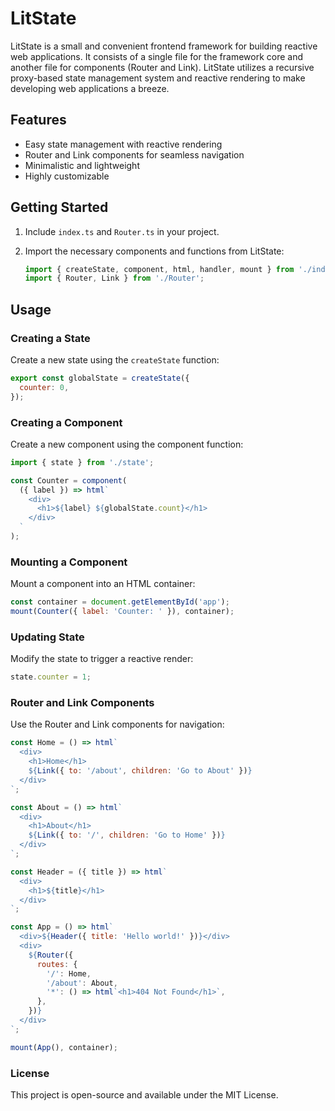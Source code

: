 # LitState

LitState is a small and convenient frontend framework for building reactive web applications. It consists of a single file for the framework core and another file for components (Router and Link). LitState utilizes a recursive proxy-based state management system and reactive rendering to make developing web applications a breeze.

## Features

- Easy state management with reactive rendering
- Router and Link components for seamless navigation
- Minimalistic and lightweight
- Highly customizable

## Getting Started

1. Include `index.ts` and `Router.ts` in your project.
2. Import the necessary components and functions from LitState:

   ```javascript
   import { createState, component, html, handler, mount } from './index';
   import { Router, Link } from './Router';
   ```

## Usage

### Creating a State

Create a new state using the `createState` function:

```javascript
export const globalState = createState({
  counter: 0,
});
```

### Creating a Component

Create a new component using the component function:

```javascript
import { state } from './state';

const Counter = component(
  ({ label }) => html`
    <div>
      <h1>${label} ${globalState.count}</h1>
    </div>
  `
);
```

### Mounting a Component

Mount a component into an HTML container:

```javascript
const container = document.getElementById('app');
mount(Counter({ label: 'Counter: ' }), container);
```

### Updating State

Modify the state to trigger a reactive render:

```javascript
state.counter = 1;
```

### Router and Link Components

Use the Router and Link components for navigation:

```javascript
const Home = () => html`
  <div>
    <h1>Home</h1>
    ${Link({ to: '/about', children: 'Go to About' })}
  </div>
`;

const About = () => html`
  <div>
    <h1>About</h1>
    ${Link({ to: '/', children: 'Go to Home' })}
  </div>
`;

const Header = ({ title }) => html`
  <div>
    <h1>${title}</h1>
  </div>
`;

const App = () => html`
  <div>${Header({ title: 'Hello world!' })}</div>
  <div>
    ${Router({
      routes: {
        '/': Home,
        '/about': About,
        '*': () => html`<h1>404 Not Found</h1>`,
      },
    })}
  </div>
`;

mount(App(), container);
```

### License

This project is open-source and available under the MIT License.
